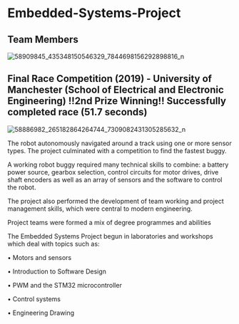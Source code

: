 # Embedded-Systems-Project

## Team Members
![58909845_435348150546329_7844698156292898816_n](https://user-images.githubusercontent.com/74542643/99830446-a24b7200-2b55-11eb-8951-991da0ee786d.jpg)

## Final Race Competition (2019) - University of Manchester (School of Electrical and Electronic Engineering) !!2nd Prize Winning!! Successfully completed race (51.7 seconds)
![58886982_265182864264744_7309082431305285632_n](https://user-images.githubusercontent.com/74542643/99830337-77f9b480-2b55-11eb-830d-85d422e48dec.jpg)

The robot autonomously navigated around a track using one or more sensor types. The project culminated with a competition to find the fastest buggy.

A working robot buggy required many technical skills to combine: a battery power source, gearbox selection, control circuits for motor drives, drive shaft encoders as well as an array of sensors and the software to control the robot.

The project also performed the development of team working and project management skills, which were central to modern engineering.

Project teams were formed a mix of degree programmes and abilities

The Embedded Systems Project begun in laboratories and workshops which deal with topics such as:

• Motors and sensors

• Introduction to Software Design

• PWM and the STM32 microcontroller

• Control systems

• Engineering Drawing

